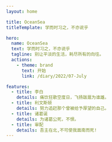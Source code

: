 ```yaml
---
layout: home

title: OceanSea
titleTemplate: 学而时习之，不亦说乎

hero:
  name: OceanSea
  text: 学而时习之，不亦说乎
  tagline: 别让平淡的生活，耗尽所有的向往。
  actions:
    - theme: brand
      text: 开始
      link: /diary/2022/07-July

features:
  - title: 李白
    details: 痛饮狂歌空度日，飞扬跋扈为谁雄。
  - title: 利文斯顿
    details: 努力追赶那个曾被给予厚望的自己。
  - title: 诸葛诞
    details: 为诸葛公死，不恨。
  - title: 审配
    details: 吾主在北,不可使我面南而死!
---
```

